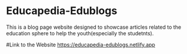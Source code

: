 # Educapedia-Edublogs
This is a blog page website designed to showcase articles related to the education sphere to help the youth(especially the studetnts).

#Link to the Website
https://educapedia-edublogs.netlify.app
